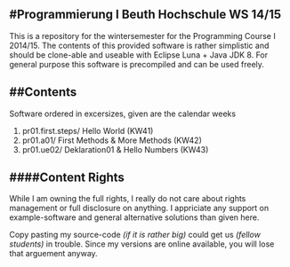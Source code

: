#Programmierung I Beuth Hochschule WS 14/15
---

This is a repository for the wintersemester for the Programming Course I 2014/15.
The contents of this provided software is rather simplistic and should be clone-able and useable with Eclipse Luna + Java JDK 8. For general purpose this software is precompiled and can be used freely.

##Contents
---
Software ordered in excersizes, given are the calendar weeks

1. pr01.first.steps/ Hello World (KW41)
2. pr01.a01/ First Methods & More Methods (KW42)
3. pr01.ue02/ Deklaration01 & Hello Numbers (KW43)

####Content Rights
---
While I am owning the full rights, I really do not care about rights management or full disclosure on anything. I appriciate any support on example-software and general alternative solutions than given here.

Copy pasting my source-code _(if it is rather big)_ could get us _(fellow students)_ in trouble. Since my versions are online available, you will lose that arguement anyway.